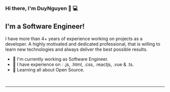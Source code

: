 ### Hi there, I'm DuyNguyen 👋 💻

## I'm a Software Engineer!

I have more than 4+ years of experience working on projects as a developer. A highly motivated and dedicated professional, that is willing to learn new technologies and always deliver the best possible results.

- 🔭 I'm currently working as Software Engineer.
- 🌱 I have experience on : .js, .html, .css, .reactjs, .vue & .ts.
- 👯 Learning all about Open Source.

<br />

---
